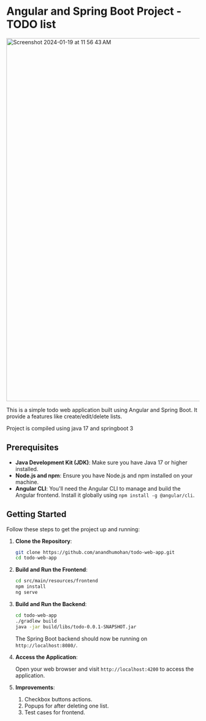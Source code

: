 # Angular and Spring Boot Project - TODO list
<img width="946" alt="Screenshot 2024-01-19 at 11 56 43 AM" src="https://github.com/anandhumohan/todo-web-app/assets/5299761/7aa34e88-bcd0-4717-9da9-353bee4fe7d9">


This is a simple todo web application built using Angular and Spring Boot. It provide a features like create/edit/delete lists.

Project is compiled using java 17 and springboot 3

## Prerequisites

- **Java Development Kit (JDK)**: Make sure you have Java 17 or higher installed.
- **Node.js and npm**: Ensure you have Node.js and npm installed on your machine.
- **Angular CLI**: You'll need the Angular CLI to manage and build the Angular frontend. Install it globally using `npm install -g @angular/cli`.

## Getting Started

Follow these steps to get the project up and running:

1. **Clone the Repository**:

   ```bash
   git clone https://github.com/anandhumohan/todo-web-app.git
   cd todo-web-app
   ```
2. **Build and Run the Frontend**:

   ```bash
   cd src/main/resources/frontend
   npm install
   ng serve
   ```
3. **Build and Run the Backend**:

   ```bash
   cd todo-web-app
   ./gradlew build
   java -jar build/libs/todo-0.0.1-SNAPSHOT.jar
   ```

   The Spring Boot backend should now be running on `http://localhost:8080/`.

4. **Access the Application**:

   Open your web browser and visit `http://localhost:4200` to access the application.

5. **Improvements**:

   1) Checkbox buttons actions.
   2) Popups for after deleting one list.
   3) Test cases for frontend.
